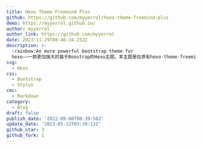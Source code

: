 ```yaml
---
title: Hexo Theme Freemind Plus
github: https://github.com/myyerrol/hexo-theme-freemind-plus
demo: https://myyerrol.github.io/
author: myyerrol
author_link: https://github.com/myyerrol
date: 2023-11-29T08:46:34.252Z
description: >-
  :rainbow:An more powerful bootstrap theme for
  hexo——一款更加强大的基于Boostrap的Hexo主题。本主题是在原有hexo-theme-freemind的基础上进行了二次开发，修改了部分页面的样式并添加了更多实用的功能。
ssg:
  - Hexo
css:
  - Bootstrap
  - Stylus
cms:
  - Markdown
category:
  - Blog
draft: false
publish_date: '2022-09-08T00:39:56Z'
update_date: '2023-05-22T03:39:13Z'
github_star: 3
github_fork: 1
---
```

